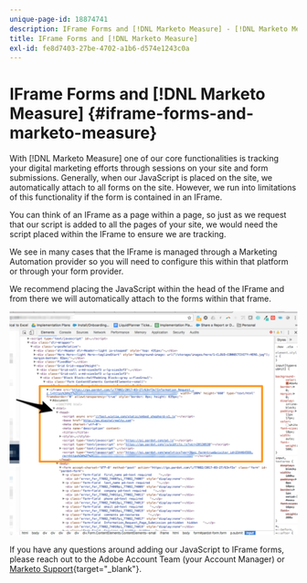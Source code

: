 ```yaml
---
unique-page-id: 18874741
description: IFrame Forms and [!DNL Marketo Measure] - [!DNL Marketo Measure] - Product Documentation
title: IFrame Forms and [!DNL Marketo Measure]
exl-id: fe8d7403-27be-4702-a1b6-d574e1243c0a
---
```

# IFrame Forms and [!DNL Marketo Measure] {#iframe-forms-and-marketo-measure}

With [!DNL Marketo Measure] one of our core functionalities is tracking your digital marketing efforts through sessions on your site and form submissions. Generally, when our JavaScript is placed on the site, we automatically attach to all forms on the site. However, we run into limitations of this functionality if the form is contained in an IFrame.

You can think of an IFrame as a page within a page, so just as we request that our script is added to all the pages of your site, we would need the script placed within the IFrame to ensure we are tracking.

We see in many cases that the IFrame is managed through a Marketing Automation provider so you will need to configure this within that platform or through your form provider.

We recommend placing the JavaScript within the head of the IFrame and from there we will automatically attach to the forms within that frame.

![](assets/1-1.png)

If you have any questions around adding our JavaScript to IFrame forms, please reach out to the Adobe Account Team (your Account Manager) or [Marketo Support](https://nation.marketo.com/t5/support/ct-p/Support){target="_blank"}.
